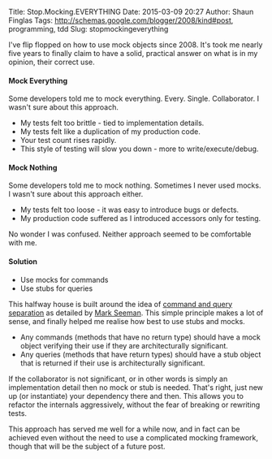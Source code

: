 Title: Stop.Mocking.EVERYTHING
Date: 2015-03-09 20:27
Author: Shaun Finglas
Tags: http://schemas.google.com/blogger/2008/kind#post, programming, tdd
Slug: stopmockingeverything

I've flip flopped on how to use mock objects since 2008. It's took me
nearly five years to finally claim to have a solid, practical answer on
what is in my opinion, their correct use.

#### Mock Everything

Some developers told me to mock everything. Every. Single. Collaborator.
I wasn't sure about this approach.

-   My tests felt too brittle - tied to implementation details.
-   My tests felt like a duplication of my production code.
-   Your test count rises rapidly.
-   This style of testing will slow you down - more to
    write/execute/debug.

#### Mock Nothing

Some developers told me to mock nothing. Sometimes I never used mocks. I
wasn't sure about this approach either.

-   My tests felt too loose - it was easy to introduce bugs or defects.
-   My production code suffered as I introduced accessors only for
    testing.

No wonder I was confused. Neither approach seemed to be comfortable with
me.

#### Solution

-   Use mocks for commands
-   Use stubs for queries

This halfway house is built around the idea of [command and query
separation](http://martinfowler.com/bliki/CommandQuerySeparation.html)
as detailed by [Mark
Seeman](http://blog.ploeh.dk/2013/10/23/mocks-for-commands-stubs-for-queries/).
This simple principle makes a lot of sense, and finally helped me
realise how best to use stubs and mocks.

-   Any commands (methods that have no return type) should have a mock
    object verifying their use if they are architecturally significant.
-   Any queries (methods that have return types) should have a stub
    object that is returned if their use is architecturally significant.

If the collaborator is not significant, or in other words is simply an
implementation detail then no mock or stub is needed. That's right, just
new up (or instantiate) your dependency there and then. This allows you
to refactor the internals aggressively, without the fear of breaking or
rewriting tests.

This approach has served me well for a while now, and in fact can be
achieved even without the need to use a complicated mocking framework,
though that will be the subject of a future post.

</p>

